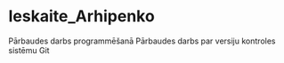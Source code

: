 # Ieskaite_Arhipenko
Pārbaudes darbs programmēšanā
Pārbaudes darbs par versiju kontroles sistēmu Git
